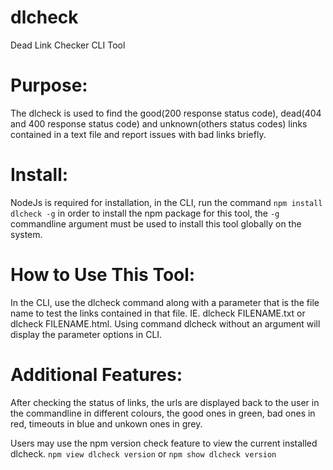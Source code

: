 # dlcheck
Dead Link Checker CLI Tool

# Purpose:

The dlcheck is used to find the good(200 response status code), dead(404 and 400 response status code) and unknown(others status codes) links contained in a text file and report issues with bad links briefly.

# Install:

NodeJs is required for installation, in the CLI, run the command `npm install dlcheck -g` in order to install the npm package for this tool, the `-g` commandline argument must be used to install this tool globally on the system.

# How to Use This Tool:

In the CLI, use the dlcheck command along with a parameter that is the file name to test the links contained in that file. IE. dlcheck FILENAME.txt or dlcheck FILENAME.html.
Using command dlcheck without an argument will display the parameter options in CLI.

# Additional Features:

After checking the status of links, the urls are displayed back to the user in the commandline in different colours, the good ones in green, bad ones in red, timeouts in blue and unkown ones in grey.

Users may use the npm version check feature to view the current installed dlcheck. `npm view dlcheck version` or `npm show dlcheck version`
